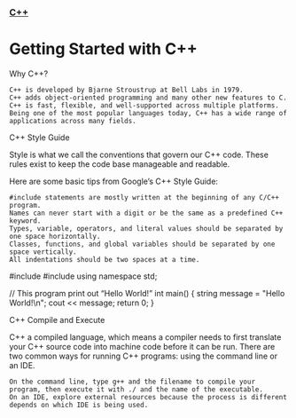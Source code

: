 ### [C++](../README.md)
# Getting Started with C++

Why C++?

    C++ is developed by Bjarne Stroustrup at Bell Labs in 1979.
    C++ adds object-oriented programming and many other new features to C.
    C++ is fast, flexible, and well-supported across multiple platforms.
    Being one of the most popular languages today, C++ has a wide range of applications across many fields.

C++ Style Guide

Style is what we call the conventions that govern our C++ code. These rules exist to keep the code base manageable and readable.

Here are some basic tips from Google’s C++ Style Guide:

    #include statements are mostly written at the beginning of any C/C++ program.
    Names can never start with a digit or be the same as a predefined C++ keyword.
    Types, variable, operators, and literal values should be separated by one space horizontally.
    Classes, functions, and global variables should be separated by one space vertically.
    All indentations should be two spaces at a time.

#include <iostream>
#include <string>
using namespace std;

// This program print out “Hello World!”
int main() {
  string message = "Hello World!\n";
  cout << message;
  return 0;
}

C++ Compile and Execute

C++ a compiled language, which means a compiler needs to first translate your C++ source code into machine code before it can be run. There are two common ways for running C++ programs: using the command line or an IDE.

    On the command line, type g++ and the filename to compile your program, then execute it with ./ and the name of the executable.
    On an IDE, explore external resources because the process is different depends on which IDE is being used.

